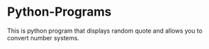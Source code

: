 # Python-Programs
This is python program that displays random quote and allows you to convert number systems.
